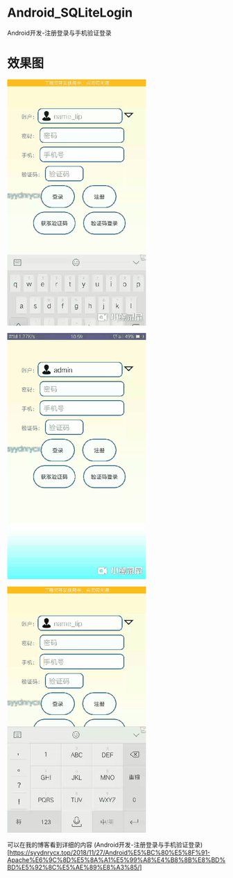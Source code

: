 # Android_SQLiteLogin
Android开发-注册登录与手机验证登录

#  效果图

![](orther/denglu.gif)

![](orther/xiala.gif)

![](orther/yanzheng.gif)



可以在我的博客看到详细的内容
(Android开发-注册登录与手机验证登录)[https://syydnrycx.top/2018/11/27/Android%E5%BC%80%E5%8F%91-Apache%E6%9C%8D%E5%8A%A1%E5%99%A8%E4%B8%8B%E8%BD%BD%E5%92%8C%E5%AE%89%E8%A3%85/]
